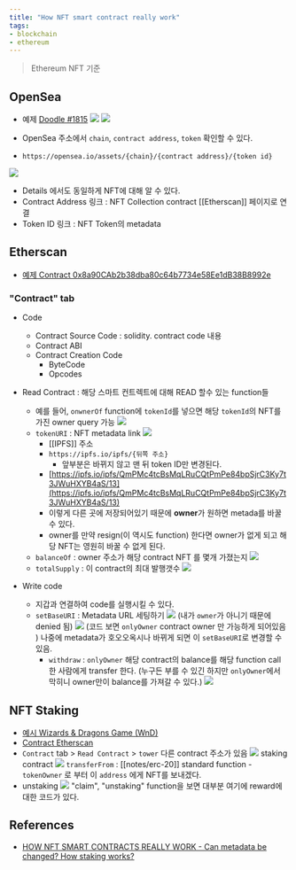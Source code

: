 ```yaml
---
title: "How NFT smart contract really work"
tags:
- blockchain
- ethereum
---
```


> Ethereum NFT 기준

## OpenSea 

- 예제 [Doodle #1815](https://opensea.io/assets/ethereum/0x8a90cab2b38dba80c64b7734e58ee1db38b8992e/1815)
![](https://user-images.githubusercontent.com/2231510/204299525-29388efa-cc3f-4fed-bd2b-9acc83e8d2a5.png")
![](https://user-images.githubusercontent.com/2231510/204299525-29388efa-cc3f-4fed-bd2b-9acc83e8d2a5.png)

- OpenSea 주소에서 `chain`, `contract address`, `token` 확인할 수 있다.
- `https://opensea.io/assets/{chain}/{contract address}/{token id}`

![](https://user-images.githubusercontent.com/2231510/204303462-86a6c32d-033c-4052-ac52-c559d0a2c944.png)
- Details 에서도 동일하게 NFT에 대해 알 수 있다.
- Contract Address 링크 : NFT Collection contract [[Etherscan]] 페이지로 연결
- Token ID 링크 : NFT Token의 metadata 

## Etherscan
- [예제 Contract 0x8a90CAb2b38dba80c64b7734e58Ee1dB38B8992e](https://etherscan.io/address/0x8a90cab2b38dba80c64b7734e58ee1db38b8992e)

### "Contract" tab
- Code
	- Contract Source Code : solidity. contract code 내용
	- Contract ABI 
	- Contract Creation Code
		- ByteCode
		- Opcodes
- Read Contract : 해당 스마트 컨트렉트에 대해 READ 할수 있는 function들 
	- 예를 들어, `onwnerOf`  function에 `tokenId`를 넣으면 해당 `tokenId`의 NFT를 가진 owner query 가능
	  ![](https://user-images.githubusercontent.com/2231510/204311713-6f1ea517-9144-43bc-9add-3e39f0ce9386.png)
	- `tokenURI` : NFT metadata link 
	  ![](https://user-images.githubusercontent.com/2231510/204314326-005287a8-b0f2-43d6-a94a-dd5b8c4bac92.png)
	  - [[IPFS]] 주소
	  - `https://ipfs.io/ipfs/{뒤쪽 주소}` 
		  - 앞부분은 바뀌지 않고 맨 뒤 token ID만 변경된다. 
	  - [https://ipfs.io/ipfs/QmPMc4tcBsMqLRuCQtPmPe84bpSjrC3Ky7t3JWuHXYB4aS/13](https://ipfs.io/ipfs/QmPMc4tcBsMqLRuCQtPmPe84bpSjrC3Ky7t3JWuHXYB4aS/13)
	  - 이렇게 다른 곳에 저장되어있기 때문에 **owner**가 원하면 metada를 바꿀 수 있다.
	  - owner를 만약 resign(이 역시도 function) 한다면 owner가 없게 되고 해당 NFT는 영원히 바꿀 수 없게 된다. 
	- `balanceOf` : owner 주소가 해당 contract NFT 를 몇개 가졌는지 
	  ![](https://user-images.githubusercontent.com/2231510/204318782-5f27a4cd-4f0d-42ff-92cc-04e2d2cdf3d7.png)
	- `totalSupply` : 이 contract의 최대 발행갯수 
	  ![](https://user-images.githubusercontent.com/2231510/204319392-9b9c2e31-1b97-43f7-8a67-ee509a4594a2.png)
	  
- Write code 
	- 지갑과 연결하여 code를 실행시킬 수 있다. 
	- `setBaseURI` : Metadata URL 세팅하기 
	  ![](https://user-images.githubusercontent.com/2231510/204317487-52539b7e-2fe6-444f-b450-f93f8cd83604.png)
	  (내가 `owner`가 아니기 때문에 denied 됨)
	  ![](https://user-images.githubusercontent.com/2231510/204317791-d5d95e9d-1074-453d-b198-e8f78f78c8d6.png)
	  (코드 보면 `onlyOwner` contract owner 만 가능하게 되어있음 )
	  나중에 metadata가 호오오옥시나 바뀌게 되면 이 `setBaseURI`로 변경할 수 있음. 
	  - `withdraw` : `onlyOwner`
	    해당 contract의 balance를 해당 function call 한 사람에게 transfer 한다. (누구든 부를 수 있긴 하지만 `onlyOwner`에서 막히니 owner만이 balance를 가져갈 수 있다.)
	    ![](https://user-images.githubusercontent.com/2231510/204320002-9f55dc99-5744-4f15-ac68-8cc8d5480336.png)
	    
## NFT Staking
- [예시 Wizards & Dragons Game (WnD)](https://opensea.io/collection/wizards-dragons-game-v2)
- [Contract Etherscan](https://etherscan.io/address/0x999e88075692bcee3dbc07e7e64cd32f39a1d3ab#readContract)
- `Contract` tab > `Read Contract` > `tower` 다른 contract 주소가 있음
  ![](https://user-images.githubusercontent.com/2231510/204322362-d41719e9-015d-403f-91e0-8bc9986dfd42.png)
  staking contract 
  ![](https://user-images.githubusercontent.com/2231510/204323453-a5c3738a-c8d6-45cd-a02b-40523d298f07.png)
  `transferFrom` : [[notes/erc-20]] standard function
	  - `tokenOwner` 로 부터 이 `address` 에게 NFT를 보내겠다. 
- unstaking
  ![](https://user-images.githubusercontent.com/2231510/204324932-81b03754-0647-4039-9982-b511ff4bca45.png)
  "claim", "unstaking" function을 보면 대부분 여기에 reward에 대한 코드가 있다. 


## References
- [HOW NFT SMART CONTRACTS REALLY WORK - Can metadata be changed? How staking works?](https://www.youtube.com/watch?v=Wu436_IwWmo)